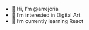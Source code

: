 - 👋 Hi, I’m @arrejoria
- 👀 I’m interested in Digital Art
- 🌱 I’m currently learning React

<!---
arrejoria/arrejoria is a ✨ special ✨ repository because its `README.md` (this file) appears on your GitHub profile.
You can click the Preview link to take a look at your changes.
--->
